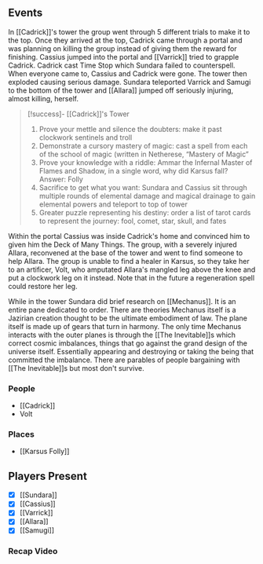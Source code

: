 ## Events
In [[Cadrick]]'s tower the group went through 5 different trials to make it to the top. Once they arrived at the top, Cadrick came through a portal and was planning on killing the group instead of giving them the reward for finishing. Cassius jumped into the portal and [[Varrick]] tried to grapple Cadrick. Cadrick cast Time Stop which Sundara failed to counterspell. When everyone came to, Cassius and Cadrick were gone. The tower then exploded causing serious damage. Sundara teleported Varrick and Samugi to the bottom of the tower and [[Allara]] jumped off seriously injuring, almost killing, herself. 

> [!success]- [[Cadrick]]'s Tower  
> 1. Prove your mettle and silence the doubters: make it past clockwork sentinels and troll
> 2. Demonstrate a cursory mastery of magic: cast a spell from each of the school of magic (written in Netherese, “Mastery of Magic”
> 3. Prove your knowledge with a riddle: Ammar the Infernal Master of Flames and Shadow, in a single word, why did Karsus fall? Answer: Folly
> 4. Sacrifice to get what you want: Sundara and Cassius sit through multiple rounds of elemental damage and magical drainage to gain elemental powers and teleport to top of tower
> 5. Greater puzzle representing his destiny: order a list of tarot cards to represent the journey: fool, comet, star, skull, and fates

Within the portal Cassius was inside Cadrick's home and convinced him to given him the Deck of Many Things. The group, with a severely injured Allara, reconvened at the base of the tower and went to find someone to help Allara. The group is unable to find a healer in Karsus, so they take her to an artificer, Volt, who amputated Allara's mangled leg above the knee and put a clockwork leg on it instead. Note that in the future a regeneration spell could restore her leg.

While in the tower Sundara did brief research on [[Mechanus]]. It is an entire pane dedicated to order. There are theories Mechanus itself is a Jazirian creation thought to be the ultimate embodiment of law. The plane itself is made up of gears that turn in harmony. The only time Mechanus interacts with the outer planes is through the [[The Inevitable]]s which correct cosmic imbalances, things that go against the grand design of the universe itself. Essentially appearing and destroying or taking the being that committed the imbalance. There are parables of people bargaining with [[The Inevitable]]s but most don't survive. 

### People
- [[Cadrick]] 
- Volt

### Places 
- [[Karsus Folly]] 

## Players Present
- [x] [[Sundara]] 
- [x] [[Cassius]] 
- [x] [[Varrick]] 
- [x] [[Allara]] 
- [x] [[Samugi]] 

### Recap Video

